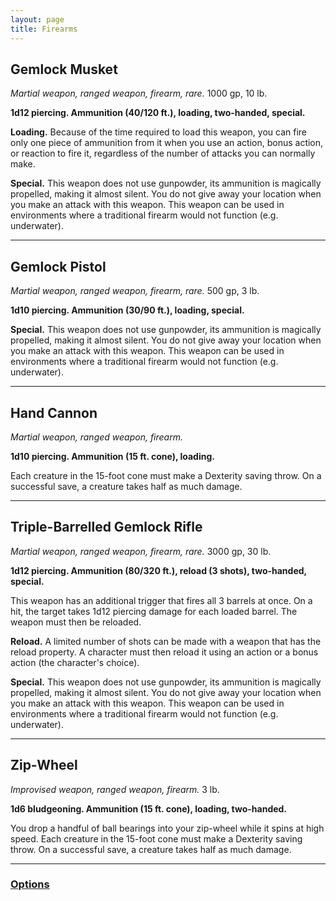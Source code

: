 ```yaml
---
layout: page
title: Firearms
---
```


## **Gemlock Musket**

*Martial weapon, ranged weapon, firearm, rare.* 1000 gp, 10 lb.

**1d12 piercing. Ammunition (40/120 ft.), loading, two-handed, special.**

**Loading.** Because of the time required to load this weapon, you can fire only one piece of ammunition from it when you use an action, bonus action, or reaction to fire it, regardless of the number of attacks you can normally make.

**Special.** This weapon does not use gunpowder, its ammunition is magically propelled, making it almost silent. You do not give away your location when you make an attack with this weapon. This weapon can be used in environments where a traditional firearm would not function (e.g. underwater).

---

## **Gemlock Pistol**

*Martial weapon, ranged weapon, firearm, rare.* 500 gp, 3 lb.

**1d10 piercing. Ammunition (30/90 ft.), loading, special.**

**Special.** This weapon does not use gunpowder, its ammunition is magically propelled, making it almost silent. You do not give away your location when you make an attack with this weapon. This weapon can be used in environments where a traditional firearm would not function (e.g. underwater).

---

## **Hand Cannon**

*Martial weapon, ranged weapon, firearm.*

**1d10 piercing. Ammunition (15 ft. cone), loading.**

Each creature in the 15-foot cone must make a Dexterity saving throw. On a successful save, a creature takes half as much damage.

---

## **Triple-Barrelled Gemlock Rifle**

*Martial weapon, ranged weapon, firearm, rare.* 3000 gp, 30 lb.

**1d12 piercing. Ammunition (80/320 ft.), reload (3 shots), two-handed, special.**

This weapon has an additional trigger that fires all 3 barrels at once. On a hit, the target takes 1d12 piercing damage for each loaded barrel. The weapon must then be reloaded.

**Reload.** A limited number of shots can be made with a weapon that has the reload property. A character must then reload it using an action or a bonus action (the character's choice).

**Special.** This weapon does not use gunpowder, its ammunition is magically propelled, making it almost silent. You do not give away your location when you make an attack with this weapon. This weapon can be used in environments where a traditional firearm would not function (e.g. underwater).

---

## **Zip-Wheel**

*Improvised weapon, ranged weapon, firearm.* 3 lb.

**1d6 bludgeoning. Ammunition (15 ft. cone), loading, two-handed.**

You drop a handful of ball bearings into your zip-wheel while it spins at high speed. Each creature in the 15-foot cone must make a Dexterity saving throw. On a successful save, a creature takes half as much damage.

---

### **[Options](../../options)**
